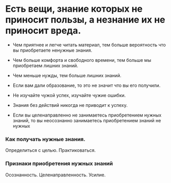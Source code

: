 # Есть вещи, знание которых не приносит пользы, а незнание их не приносит вреда.
- Чем приятнее и легче читать материал, тем больше вероятность что вы приобретаете ненужные знания.
-  Чем больше комфорта и свободного времени, тем больше мы приобретаем лишних знаний.
-  Чем меньше нужды, тем больше лишних знаний.

-  Если вам дали образование, то это не значит что вы его получили.
-  Не изучайте чужой успех, изучайте чужие ошибки.
-  Знания без действий никогда не приводит к успеху.
-  Если вы целенаправленно не занимаетесь приобретением нужных знаний, то вы неосознанно занимаетесь приобретением знаний не нужных

### Как получать нужные знания.
Определиться с целью. Практиковаться.

### Признаки приобретения нужных знаний
Осознанность. Целенаправленность. Усилие.